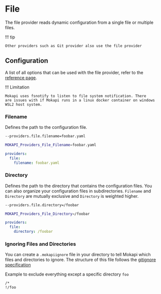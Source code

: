 # File

The file provider reads dynamic configuration from a single file or 
multiple files.

!!! tip
```
Other providers such as Git provider also use the file provider
```

## Configuration
A list of all options that can be used with the file provider, refer to
the [reference page](/docs/references/static-configuration.md).

!!! Limitation
```
Mokapi uses fsnotify to listen to file system notification. There
are issues with if Mokapi runs in a linux docker container on windows
WSL2 host system.
```

### Filename
Defines the path to the configuration file.
```bash tab=CLI
--providers.file.filename=foobar.yaml
```
```bash tab=Env
MOKAPI_Providers_File_Filename=foobar.yaml
```
```yaml tab=File (YAML)
providers:
  file:
    filename: foobar.yaml
```

### Directory
Defines the path to the directory that contains the configuration files.
You can also organize your configuration files in subdirectories. 
`Filename` and `Directory` are mutually exclusive and `Directory` is weighted higher.

```bash tab=CLI
--providers.file.directory=/foobar
```
```bash tab=Env
MOKAPI_Providers_File_Directory=/foobar
```
```yaml tab=File (YAML)
providers:
  file:
    directory: /foobar
```

### Ignoring Files and Directories
You can create a `.mokapiignore` file in your directory to tell
Mokapi which files and directories to ignore. The structure of this
file follows the [gitignore specification](https://git-scm.com/docs/gitignore)

Example to exclude everything except a specific directory `foo`
```
/*
!/foo
```